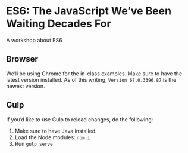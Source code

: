 # ES6: The JavaScript We’ve Been Waiting Decades For
A workshop about ES6

## Browser
We’ll be using Chrome for the in-class examples. Make sure to have the latest version installed. As of this writing, `Version 67.0.3396.87` is the newest version.

## Gulp
If you’d like to use Gulp to reload changes, do the following:

1. Make sure to have Java installed.
2. Load the Node modules: `npm i`
3. Run `gulp serve`
